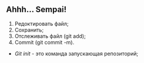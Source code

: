 ## Ahhh... Sempai!

1. Редоктировать файл;
2. Сохранить;
3. Отслеживать файл (git add);
4. Commit (git commit -m).

* *Git init* - это команда запускающая репозиторий;